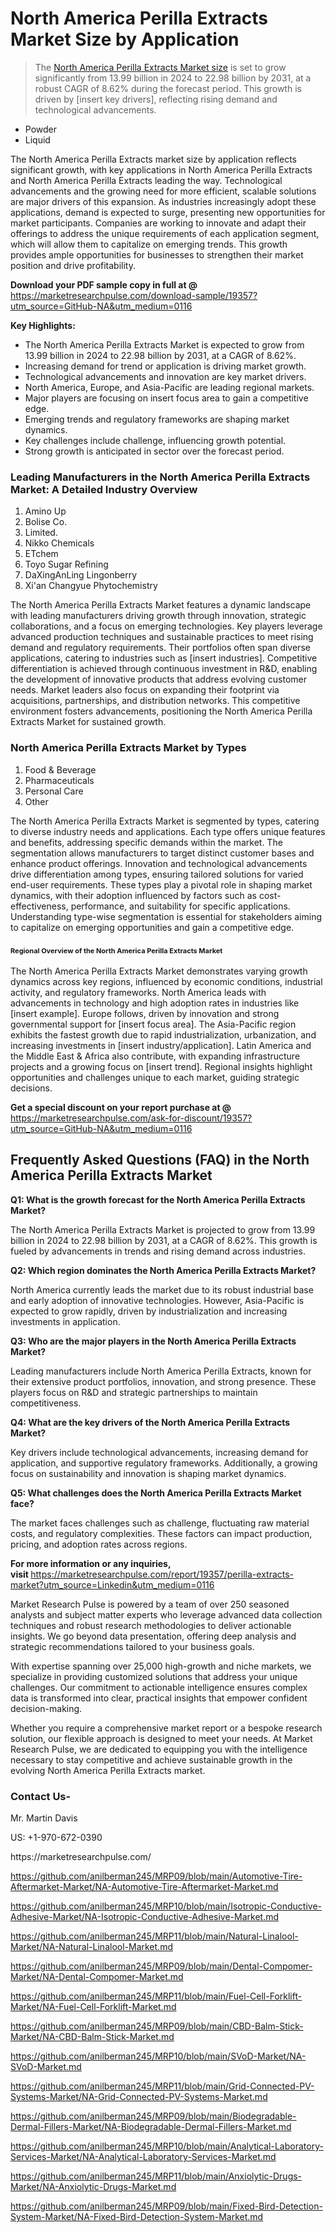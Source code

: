 <h1>North America Perilla Extracts Market&nbsp;Size by Application</h1><blockquote><p>The <a href="https://marketresearchpulse.com/download-sample/19357?utm_source=GitHub-NA&amp;utm_medium=0116">North America Perilla Extracts Market size</a> is set to grow significantly from 13.99 billion in 2024 to 22.98 billion by 2031, at a robust CAGR of 8.62% during the forecast period. This growth is driven by [insert key drivers], reflecting rising demand and technological advancements.</p></blockquote><ul><li>Powder<li> Liquid</li></ul><p>The North America Perilla Extracts market size by application reflects significant growth, with key applications in North America Perilla Extracts and North America Perilla Extracts leading the way. Technological advancements and the growing need for more efficient, scalable solutions are major drivers of this expansion. As industries increasingly adopt these applications, demand is expected to surge, presenting new opportunities for market participants. Companies are working to innovate and adapt their offerings to address the unique requirements of each application segment, which will allow them to capitalize on emerging trends. This growth provides ample opportunities for businesses to strengthen their market position and drive profitability.</p><p><strong>Download your PDF sample copy in full at @ </strong><a href="https://marketresearchpulse.com/download-sample/19357?utm_source=GitHub-NA&amp;utm_medium=0116">https://marketresearchpulse.com/download-sample/19357?utm_source=GitHub-NA&amp;utm_medium=0116</a></p><p><strong>Key Highlights: </strong></p><ul><li>The North America Perilla Extracts Market is expected to grow from 13.99 billion in 2024 to 22.98 billion by 2031, at a CAGR of 8.62%.</li><li>Increasing demand for trend or application is driving market growth.</li><li>Technological advancements and innovation are key market drivers.</li><li>North America, Europe, and Asia-Pacific are leading regional markets.</li><li>Major players are focusing on insert focus area to gain a competitive edge.</li><li>Emerging trends and regulatory frameworks are shaping market dynamics.</li><li>Key challenges include challenge, influencing growth potential.</li><li>Strong growth is anticipated in sector over the forecast period.</li></ul><h3>Leading Manufacturers in the North America Perilla Extracts Market: A Detailed Industry Overview</h3><ol><li>Amino Up</li><li>Bolise Co.</li><li>Limited.</li><li>Nikko Chemicals</li><li>ETchem</li><li>Toyo Sugar Refining</li><li>DaXingAnLing Lingonberry</li><li>Xi'an Changyue Phytochemistry</li></ol><div class="flex max-w-full flex-col flex-grow"><div class="min-h-8 text-message flex w-full flex-col items-end gap-2 whitespace-normal break-words [.text-message+&amp;]:mt-5" dir="auto" data-message-author-role="assistant" data-message-id="fd8432e4-4910-450d-b182-61b7bfb0a01f" data-message-model-slug="gpt-4o"><div class="flex w-full flex-col gap-1 empty:hidden first:pt-[3px]"><div class="markdown prose w-full break-words dark:prose-invert light"><p>The North America Perilla Extracts Market features a dynamic landscape with leading manufacturers driving growth through innovation, strategic collaborations, and a focus on emerging technologies. Key players leverage advanced production techniques and sustainable practices to meet rising demand and regulatory requirements. Their portfolios often span diverse applications, catering to industries such as [insert industries]. Competitive differentiation is achieved through continuous investment in R&amp;D, enabling the development of innovative products that address evolving customer needs. Market leaders also focus on expanding their footprint via acquisitions, partnerships, and distribution networks. This competitive environment fosters advancements, positioning the North America Perilla Extracts Market for sustained growth.</p></div></div></div></div><h3>North America Perilla Extracts Market by Types</h3><ol><li>Food & Beverage<li> Pharmaceuticals<li> Personal Care<li> Other</li></ol><div class="flex max-w-full flex-col flex-grow"><div class="min-h-8 text-message flex w-full flex-col items-end gap-2 whitespace-normal break-words [.text-message+&amp;]:mt-5" dir="auto" data-message-author-role="assistant" data-message-id="084470be-0bb7-4664-bddf-5156b4f41249" data-message-model-slug="gpt-4o-mini"><div class="flex w-full flex-col gap-1 empty:hidden first:pt-[3px]"><div class="markdown prose w-full break-words dark:prose-invert light"><p>The North America Perilla Extracts Market is segmented by types, catering to diverse industry needs and applications. Each type offers unique features and benefits, addressing specific demands within the market. The segmentation allows manufacturers to target distinct customer bases and enhance product offerings. Innovation and technological advancements drive differentiation among types, ensuring tailored solutions for varied end-user requirements. These types play a pivotal role in shaping market dynamics, with their adoption influenced by factors such as cost-effectiveness, performance, and suitability for specific applications. Understanding type-wise segmentation is essential for stakeholders aiming to capitalize on emerging opportunities and gain a competitive edge.</p></div></div></div></div><h3><span style="font-size: 11px;">Regional Overview of the North America Perilla Extracts Market</span></h3><div class="flex max-w-full flex-col flex-grow"><div class="min-h-8 text-message flex w-full flex-col items-end gap-2 whitespace-normal break-words [.text-message+&amp;]:mt-5" dir="auto" data-message-author-role="assistant" data-message-id="e9038762-ce64-4e30-91c9-9bd413514231" data-message-model-slug="gpt-4o-mini"><div class="flex w-full flex-col gap-1 empty:hidden first:pt-[3px]"><div class="markdown prose w-full break-words dark:prose-invert light"><p>The North America Perilla Extracts Market demonstrates varying growth dynamics across key regions, influenced by economic conditions, industrial activity, and regulatory frameworks. North America leads with advancements in technology and high adoption rates in industries like [insert example]. Europe follows, driven by innovation and strong governmental support for [insert focus area]. The Asia-Pacific region exhibits the fastest growth due to rapid industrialization, urbanization, and increasing investments in [insert industry/application]. Latin America and the Middle East &amp; Africa also contribute, with expanding infrastructure projects and a growing focus on [insert trend]. Regional insights highlight opportunities and challenges unique to each market, guiding strategic decisions.</p></div></div></div></div><p><strong>Get a special discount on your report purchase at @ </strong><a href="https://marketresearchpulse.com/ask-for-discount/19357?utm_source=GitHub-NA&amp;utm_medium=0116">https://marketresearchpulse.com/ask-for-discount/19357?utm_source=GitHub-NA&amp;utm_medium=0116</a></p><h2>Frequently Asked Questions (FAQ) in the North America Perilla Extracts Market</h2><p><strong>Q1: What is the growth forecast for the North America Perilla Extracts Market?</strong></p><p>The North America Perilla Extracts Market is projected to grow from 13.99 billion in 2024 to 22.98 billion by 2031, at a CAGR of 8.62%. This growth is fueled by advancements in trends and rising demand across industries.</p><p><strong>Q2: Which region dominates the North America Perilla Extracts Market?</strong></p><p>North America currently leads the market due to its robust industrial base and early adoption of innovative technologies. However, Asia-Pacific is expected to grow rapidly, driven by industrialization and increasing investments in application.</p><p><strong>Q3: Who are the major players in the North America Perilla Extracts Market?</strong></p><p>Leading manufacturers include North America Perilla Extracts, known for their extensive product portfolios, innovation, and strong presence. These players focus on R&amp;D and strategic partnerships to maintain competitiveness.</p><p><strong>Q4: What are the key drivers of the North America Perilla Extracts Market?</strong></p><p>Key drivers include technological advancements, increasing demand for application, and supportive regulatory frameworks. Additionally, a growing focus on sustainability and innovation is shaping market dynamics.</p><p><strong>Q5: What challenges does the North America Perilla Extracts Market face?</strong></p><p>The market faces challenges such as challenge, fluctuating raw material costs, and regulatory complexities. These factors can impact production, pricing, and adoption rates across regions.</p><p><strong>For more information or any inquiries, visit&nbsp;</strong><a href="https://marketresearchpulse.com/report/19357/perilla-extracts-market?utm_source=Linkedin&utm_medium=0116">https://marketresearchpulse.com/report/19357/perilla-extracts-market?utm_source=Linkedin&utm_medium=0116</a></p><p>Market Research Pulse is powered by a team of over 250 seasoned analysts and subject matter experts who leverage advanced data collection techniques and robust research methodologies to deliver actionable insights. We go beyond data presentation, offering deep analysis and strategic recommendations tailored to your business goals.</p><p>With expertise spanning over 25,000 high-growth and niche markets, we specialize in providing customized solutions that address your unique challenges. Our commitment to actionable intelligence ensures complex data is transformed into clear, practical insights that empower confident decision-making.</p><p>Whether you require a comprehensive market report or a bespoke research solution, our flexible approach is designed to meet your needs. At Market Research Pulse, we are dedicated to equipping you with the intelligence necessary to stay competitive and achieve sustainable growth in the evolving North America Perilla Extracts market.</p><h3><strong>Contact Us-</strong></h3><p>Mr. Martin Davis</p><p>US: +1-970-672-0390</p><p>https://marketresearchpulse.com/</p><p><a href="https://github.com/anilberman245/MRP09/blob/main/Automotive-Tire-Aftermarket-Market/NA-Automotive-Tire-Aftermarket-Market.md">https://github.com/anilberman245/MRP09/blob/main/Automotive-Tire-Aftermarket-Market/NA-Automotive-Tire-Aftermarket-Market.md</a></p><p><a href="https://github.com/anilberman245/MRP10/blob/main/Isotropic-Conductive-Adhesive-Market/NA-Isotropic-Conductive-Adhesive-Market.md">https://github.com/anilberman245/MRP10/blob/main/Isotropic-Conductive-Adhesive-Market/NA-Isotropic-Conductive-Adhesive-Market.md</a></p><p><a href="https://github.com/anilberman245/MRP11/blob/main/Natural-Linalool-Market/NA-Natural-Linalool-Market.md">https://github.com/anilberman245/MRP11/blob/main/Natural-Linalool-Market/NA-Natural-Linalool-Market.md</a></p><p><a href="https://github.com/anilberman245/MRP09/blob/main/Dental-Compomer-Market/NA-Dental-Compomer-Market.md">https://github.com/anilberman245/MRP09/blob/main/Dental-Compomer-Market/NA-Dental-Compomer-Market.md</a></p><p><a href="https://github.com/anilberman245/MRP11/blob/main/Fuel-Cell-Forklift-Market/NA-Fuel-Cell-Forklift-Market.md">https://github.com/anilberman245/MRP11/blob/main/Fuel-Cell-Forklift-Market/NA-Fuel-Cell-Forklift-Market.md</a></p><p><a href="https://github.com/anilberman245/MRP09/blob/main/CBD-Balm-Stick-Market/NA-CBD-Balm-Stick-Market.md">https://github.com/anilberman245/MRP09/blob/main/CBD-Balm-Stick-Market/NA-CBD-Balm-Stick-Market.md</a></p><p><a href="https://github.com/anilberman245/MRP10/blob/main/SVoD-Market/NA-SVoD-Market.md">https://github.com/anilberman245/MRP10/blob/main/SVoD-Market/NA-SVoD-Market.md</a></p><p><a href="https://github.com/anilberman245/MRP11/blob/main/Grid-Connected-PV-Systems-Market/NA-Grid-Connected-PV-Systems-Market.md">https://github.com/anilberman245/MRP11/blob/main/Grid-Connected-PV-Systems-Market/NA-Grid-Connected-PV-Systems-Market.md</a></p><p><a href="https://github.com/anilberman245/MRP09/blob/main/Biodegradable-Dermal-Fillers-Market/NA-Biodegradable-Dermal-Fillers-Market.md">https://github.com/anilberman245/MRP09/blob/main/Biodegradable-Dermal-Fillers-Market/NA-Biodegradable-Dermal-Fillers-Market.md</a></p><p><a href="https://github.com/anilberman245/MRP10/blob/main/Analytical-Laboratory-Services-Market/NA-Analytical-Laboratory-Services-Market.md">https://github.com/anilberman245/MRP10/blob/main/Analytical-Laboratory-Services-Market/NA-Analytical-Laboratory-Services-Market.md</a></p><p><a href="https://github.com/anilberman245/MRP11/blob/main/Anxiolytic-Drugs-Market/NA-Anxiolytic-Drugs-Market.md">https://github.com/anilberman245/MRP11/blob/main/Anxiolytic-Drugs-Market/NA-Anxiolytic-Drugs-Market.md</a></p><p><a href="https://github.com/anilberman245/MRP09/blob/main/Fixed-Bird-Detection-System-Market/NA-Fixed-Bird-Detection-System-Market.md">https://github.com/anilberman245/MRP09/blob/main/Fixed-Bird-Detection-System-Market/NA-Fixed-Bird-Detection-System-Market.md</a></p>
